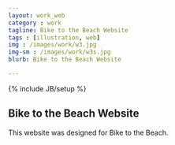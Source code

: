 ```yaml
---
layout: work_web
category : work
tagline: Bike to the Beach Website
tags : [illustration, web]
img : /images/work/w3.jpg
img-sm : /images/work/w3s.jpg
blurb: Bike to the Beach Website

---
```

{% include JB/setup %}
## Bike to the Beach Website
This website was designed for Bike to the Beach.  

